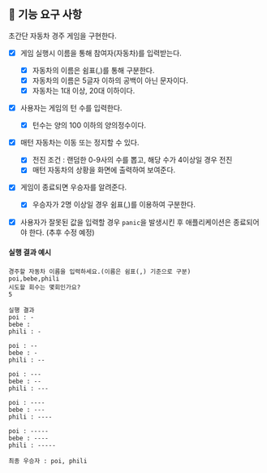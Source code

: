 ## 🚀 기능 요구 사항

초간단 자동차 경주 게임을 구현한다.

- [x] 게임 실행시 이름을 통해 참여자(자동차)를 입력받는다.

  - [x] 자동차의 이름은 쉼표(,)를 통해 구분한다.
  - [x] 자동차의 이름은 5글자 이하의 공백이 아닌 문자이다.
  - [x] 자동차는 1대 이상, 20대 이하이다.

- [x] 사용자는 게임의 턴 수를 입력한다.

  - [x] 턴수는 양의 100 이하의 양의정수이다.

- [x] 매턴 자동차는 이동 또는 정지할 수 있다.

  - [x] 전진 조건 : 랜덤한 0-9사의 수를 뽑고, 해당 수가 4이상일 경우 전진
  - [x] 매턴 자동차의 상황을 화면에 출력하여 보여준다.

- [x] 게임이 종료되면 우승자를 알려준다.

  - [x] 우승자가 2명 이상일 경우 쉼표(,)를 이용하여 구분한다.

- [x] 사용자가 잘못된 값을 입력할 경우 `panic`을 발생시킨 후 애플리케이션은 종료되어야 한다. (추후 수정 예정)

#### 실행 결과 예시

```
경주할 자동차 이름을 입력하세요.(이름은 쉼표(,) 기준으로 구분)
poi,bebe,phili
시도할 회수는 몇회인가요?
5

실행 결과
poi : -
bebe :
phili : -

poi : --
bebe : -
phili : --

poi : ---
bebe : --
phili : ---

poi : ----
bebe : ---
phili : ----

poi : -----
bebe : ----
phili : -----

최종 우승자 : poi, phili
```

